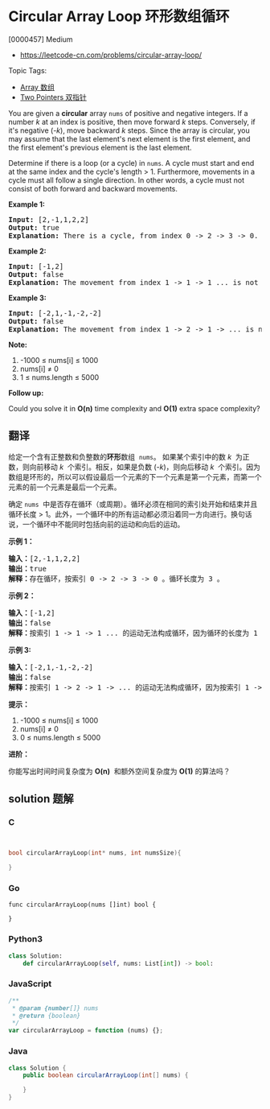 # Circular Array Loop 环形数组循环

[0000457] Medium

- https://leetcode-cn.com/problems/circular-array-loop/

Topic Tags:

- [Array 数组](https://leetcode-cn.com/tag/array/)
- [Two Pointers 双指针](https://leetcode-cn.com/tag/two-pointers/)

You are given a **circular** array `nums` of positive and negative integers. If a number _k_ at an index is positive, then move forward _k_ steps. Conversely, if it's negative (-_k_), move backward *k* steps. Since the array is circular, you may assume that the last element's next element is the first element, and the first element's previous element is the last element.

Determine if there is a loop (or a cycle) in `nums`. A cycle must start and end at the same index and the cycle's length > 1. Furthermore, movements in a cycle must all follow a single direction. In other words, a cycle must not consist of both forward and backward movements.

**Example 1:**

<pre><b>Input:</b> [2,-1,1,2,2]
<b>Output:</b> true
<b>Explanation:</b> There is a cycle, from index 0 -&gt; 2 -&gt; 3 -&gt; 0. The cycle's length is 3.
</pre>

**Example 2:**

<pre><b>Input:</b> [-1,2]
<b>Output:</b> false
<b>Explanation:</b> The movement from index 1 -&gt; 1 -&gt; 1 ... is not a cycle, because the cycle's length is 1. By definition the cycle's length must be greater than 1.
</pre>

**Example 3:**

<pre><b>Input:</b> [-2,1,-1,-2,-2]
<b>Output:</b> false
<b>Explanation:</b> The movement from index 1 -&gt; 2 -&gt; 1 -&gt; ... is not a cycle, because movement from index 1 -&gt; 2 is a forward movement, but movement from index 2 -&gt; 1 is a backward movement. All movements in a cycle must follow a single direction.</pre>

**Note:**

1.  \-1000 ≤ nums\[i\] ≤ 1000
2.  nums\[i\] ≠ 0
3.  1 ≤ nums.length ≤ 5000

**Follow up:**

Could you solve it in **O(n)** time complexity and **O(1)** extra space complexity?

## 翻译

给定一个含有正整数和负整数的**环形**数组  `nums`。 如果某个索引中的数 *k*  为正数，则向前移动 *k*  个索引。相反，如果是负数 (_\-k_)，则向后移动 *k*  个索引。因为数组是环形的，所以可以假设最后一个元素的下一个元素是第一个元素，而第一个元素的前一个元素是最后一个元素。

确定 `nums`  中是否存在循环（或周期）。循环必须在相同的索引处开始和结束并且循环长度 > 1。此外，一个循环中的所有运动都必须沿着同一方向进行。换句话说，一个循环中不能同时包括向前的运动和向后的运动。



**示例 1：**

<pre><strong>输入：</strong>[2,-1,1,2,2]
<strong>输出：</strong>true
<strong>解释：</strong>存在循环，按索引 0 -&gt; 2 -&gt; 3 -&gt; 0 。循环长度为 3 。
</pre>

**示例 2：**

<pre><strong>输入：</strong>[-1,2]
<strong>输出：</strong>false
<strong>解释：</strong>按索引 1 -&gt; 1 -&gt; 1 ... 的运动无法构成循环，因为循环的长度为 1 。根据定义，循环的长度必须大于 1 。
</pre>

**示例 3:**

<pre><strong>输入：</strong>[-2,1,-1,-2,-2]
<strong>输出：</strong>false
<strong>解释：</strong>按索引 1 -&gt; 2 -&gt; 1 -&gt; ... 的运动无法构成循环，因为按索引 1 -&gt; 2 的运动是向前的运动，而按索引 2 -&gt; 1 的运动是向后的运动。一个循环中的所有运动都必须沿着同一方向进行。</pre>

**提示：**

1.  \-1000 ≤ nums\[i\] ≤ 1000
2.  nums\[i\] ≠ 0
3.  0 ≤ nums.length ≤ 5000

**进阶：**

你能写出时间时间复杂度为 **O(n)**  和额外空间复杂度为 **O(1)** 的算法吗？

## solution 题解

### C

```c


bool circularArrayLoop(int* nums, int numsSize){

}


```

### Go

```golang
func circularArrayLoop(nums []int) bool {

}
```

### Python3

```python
class Solution:
    def circularArrayLoop(self, nums: List[int]) -> bool:

```

### JavaScript

```javascript
/**
 * @param {number[]} nums
 * @return {boolean}
 */
var circularArrayLoop = function (nums) {};
```

### Java

```java
class Solution {
    public boolean circularArrayLoop(int[] nums) {

    }
}
```
